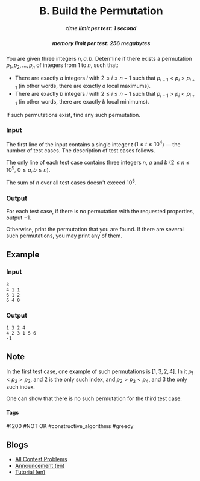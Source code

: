 <h1 style='text-align: center;'> B. Build the Permutation</h1>

<h5 style='text-align: center;'>time limit per test: 1 second</h5>
<h5 style='text-align: center;'>memory limit per test: 256 megabytes</h5>

You are given three integers $n, a, b$. Determine if there exists a permutation $p_1, p_2, \ldots, p_n$ of integers from $1$ to $n$, such that:

* There are exactly $a$ integers $i$ with $2 \le i \le n-1$ such that $p_{i-1} < p_i > p_{i+1}$ (in other words, there are exactly $a$ local maximums).
* There are exactly $b$ integers $i$ with $2 \le i \le n-1$ such that $p_{i-1} > p_i < p_{i+1}$ (in other words, there are exactly $b$ local minimums).

If such permutations exist, find any such permutation.

### Input

The first line of the input contains a single integer $t$ ($1 \le t \le 10^4$) — the number of test cases. The description of test cases follows.

The only line of each test case contains three integers $n$, $a$ and $b$ ($2 \leq n \leq 10^5$, $0 \leq a,b \leq n$).

The sum of $n$ over all test cases doesn't exceed $10^5$.

### Output

For each test case, if there is no permutation with the requested properties, output $-1$.

Otherwise, print the permutation that you are found. If there are several such permutations, you may print any of them.

## Example

### Input


```text
3
4 1 1
6 1 2
6 4 0
```
### Output


```text
1 3 2 4
4 2 3 1 5 6
-1
```
## Note

In the first test case, one example of such permutations is $[1, 3, 2, 4]$. In it $p_1 < p_2 > p_3$, and $2$ is the only such index, and $p_2> p_3 < p_4$, and $3$ the only such index.

One can show that there is no such permutation for the third test case.



#### Tags 

#1200 #NOT OK #constructive_algorithms #greedy 

## Blogs
- [All Contest Problems](../Codeforces_Round_758_(Div.1_+_Div._2).md)
- [Announcement (en)](../blogs/Announcement_(en).md)
- [Tutorial (en)](../blogs/Tutorial_(en).md)
